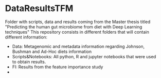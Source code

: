 # DataResultsTFM
Folder with scripts, data and results coming from the Master thesis titled "Predicting the human gut microbiome from diet with Deep Learning techniques"
This repository consists in different folders that will contain different information:
 - Data: Metagenomic and metadata information regarding Johnson, Bushman and Ad-Hoc diets information
 - Scripts&Notebooks: All python, R and jupyter notebooks that were used to obtain results.
 - FI: Results from the feature importance study
 - 
